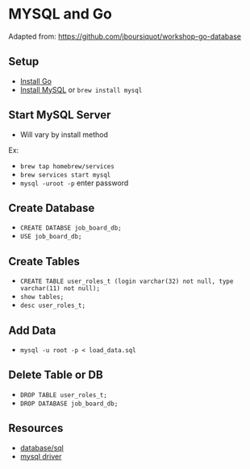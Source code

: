# MYSQL and Go

Adapted from: https://github.com/jboursiquot/workshop-go-database

## Setup
- [Install Go](https://github.com/WWG-Denver-Boulder/getting_started)
- [Install MySQL](https://dev.mysql.com/downloads/) or `brew install mysql`

## Start MySQL Server
- Will vary by install method

Ex:
- `brew tap homebrew/services`
- `brew services start mysql`
- `mysql -uroot -p` enter password

## Create Database
- `CREATE DATABSE job_board_db;`
- `USE job_board_db;`

## Create Tables
- `CREATE TABLE user_roles_t (login varchar(32) not null, type varchar(11) not null);`
- `show tables;`
- `desc user_roles_t;`

## Add Data
- `mysql -u root -p < load_data.sql`

## Delete Table or DB
- `DROP TABLE user_roles_t;`
- `DROP DATABASE job_board_db;`

## Resources
- [database/sql](https://golang.org/pkg/database/sql/)
- [mysql driver](https://github.com/go-sql-driver/mysql/)